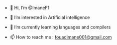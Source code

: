 - 👋 Hi, I’m @ImaneF1
- 👀 I’m interested in Artificial intelligence 
- 🌱 I’m currently learning languages and compilers
  
- 📫 How to reach me : fouadimane001@gmail.com
<!---
ImaneF1/ImaneF1 is a ✨ special ✨ .
